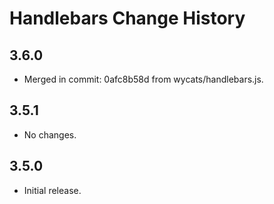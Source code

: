 Handlebars Change History
=========================

3.6.0
-----

* Merged in commit: 0afc8b58d from wycats/handlebars.js.

3.5.1
-----

* No changes.

3.5.0
-----

* Initial release.
